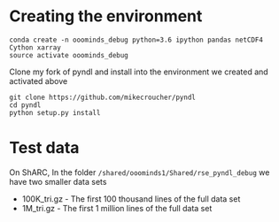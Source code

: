 # Creating the environment

```
conda create -n ooominds_debug python=3.6 ipython pandas netCDF4 Cython xarray
source activate ooominds_debug
```

Clone my fork of pyndl and install into the environment we created and activated above

```
git clone https://github.com/mikecroucher/pyndl
cd pyndl
python setup.py install
```

# Test data
On ShARC, In the folder `/shared/ooominds1/Shared/rse_pyndl_debug` we have two smaller data sets

* 100K_tri.gz - The first 100 thousand lines of the full data set
* 1M_tri.gz - The first 1 million lines of the full data set








